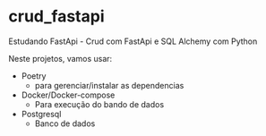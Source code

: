 # crud_fastapi
Estudando FastApi - Crud com FastApi e SQL Alchemy com Python

Neste projetos, vamos usar:

- Poetry
    - para gerenciar/instalar as dependencias 
- Docker/Docker-compose
    - Para execução do bando de dados
- Postgresql
    - Banco de dados
